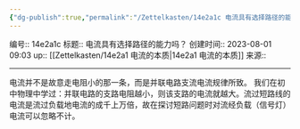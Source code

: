 ```yaml
---
{"dg-publish":true,"permalink":"/Zettelkasten/14e2a1c 电流具有选择路径的能力吗？/","dgPassFrontmatter":true}
---
```


编号:: 14e2a1c
标题:: 电流具有选择路径的能力吗？
创建时间:: 2023-08-01 09:03
up:: [[Zettelkasten/14e2a1 电流的本质\|14e2a1 电流的本质]]
来源:: 

---

电流并不是故意走电阻小的那一条，而是并联电路支流电流规律所致。  我们在初中物理中学过：并联电路的支路电阻越小，则该支路的电流就越大。流过短路线的电流是流过负载地电流的成千上万倍，故在探讨短路问题时对流经负载（信号灯）电流可以忽略不计。 